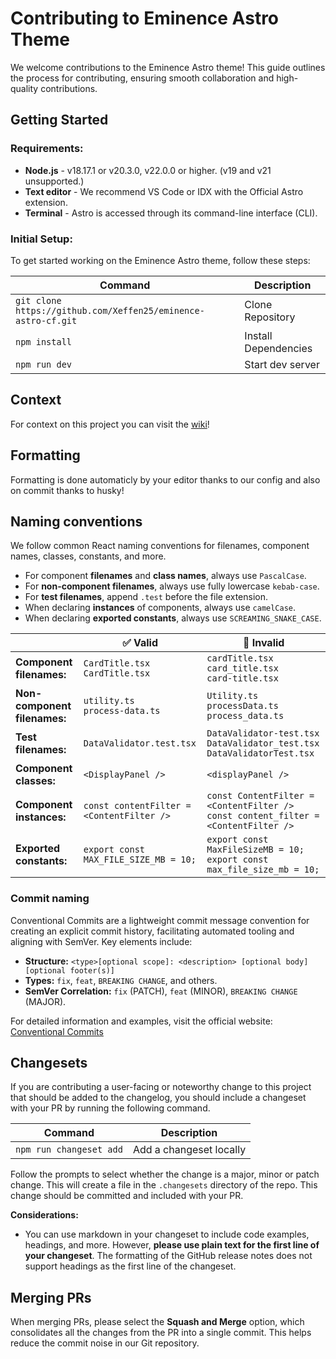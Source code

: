 # Contributing to Eminence Astro Theme

We welcome contributions to the Eminence Astro theme! This guide outlines the process for contributing, ensuring smooth collaboration and high-quality contributions.

## Getting Started

### Requirements:

- **Node.js** - v18.17.1 or v20.3.0, v22.0.0 or higher. (v19 and v21 unsupported.)
- **Text editor** - We recommend VS Code or IDX with the Official Astro extension.
- **Terminal** - Astro is accessed through its command-line interface (CLI).

### Initial Setup:

To get started working on the Eminence Astro theme, follow these steps:

| Command                                                       | Description          |
| ------------------------------------------------------------- | -------------------- |
| `git clone https://github.com/Xeffen25/eminence-astro-cf.git` | Clone Repository     |
| `npm install`                                                 | Install Dependencies |
| `npm run dev`                                                 | Start dev server     |

## Context

For context on this project you can visit the [wiki](https://github.com/Xeffen25/eminence-astro-cf/wiki)!

## Formatting

Formatting is done automaticly by your editor thanks to our config and also on commit thanks to husky!

## Naming conventions

We follow common React naming conventions for filenames, component names, classes, constants, and more.

- For component **filenames** and **class names**, always use `PascalCase`.
- For **non-component filenames**, always use fully lowercase `kebab-case`.
- For **test filenames**, append `.test` before the file extension.
- When declaring **instances** of components, always use `camelCase`.
- When declaring **exported constants**, always use `SCREAMING_SNAKE_CASE`.

| &nbsp;                       | ✅ Valid                                  | 🚫 Invalid                                                                              |
| ---------------------------- | ----------------------------------------- | --------------------------------------------------------------------------------------- |
| **Component filenames:**     | `CardTitle.tsx`<br>`CardTitle.tsx`        | `cardTitle.tsx`<br>`card_title.tsx`<br>`card-title.tsx`                                 |
| **Non-component filenames:** | `utility.ts`<br>`process-data.ts`         | `Utility.ts`<br>`processData.ts`<br>`process_data.ts`                                   |
| **Test filenames:**          | `DataValidator.test.tsx`                  | `DataValidator-test.tsx`<br>`DataValidator_test.tsx`<br>`DataValidatorTest.tsx`         |
| **Component classes:**       | `<DisplayPanel />`                        | `<displayPanel />`                                                                      |
| **Component instances:**     | `const contentFilter = <ContentFilter />` | `const ContentFilter = <ContentFilter />`<br>`const content_filter = <ContentFilter />` |
| **Exported constants:**      | `export const MAX_FILE_SIZE_MB = 10;`     | `export const MaxFileSizeMB = 10;`<br>`export const max_file_size_mb = 10;`             |

### Commit naming

Conventional Commits are a lightweight commit message convention for creating an explicit commit history, facilitating automated tooling and aligning with SemVer. Key elements include:

- **Structure:** `<type>[optional scope]: <description> [optional body] [optional footer(s)]`
- **Types:** `fix`, `feat`, `BREAKING CHANGE`, and others.
- **SemVer Correlation:** `fix` (PATCH), `feat` (MINOR), `BREAKING CHANGE` (MAJOR).

For detailed information and examples, visit the official website: [Conventional Commits](https://www.conventionalcommits.org/en/v1.0.0/)

## Changesets

If you are contributing a user-facing or noteworthy change to this project that should be added to the changelog, you should include a changeset with your PR by running the following command.

| Command                 | Description             |
| ----------------------- | ----------------------- |
| `npm run changeset add` | Add a changeset locally |

Follow the prompts to select whether the change is a major, minor or patch change. This will create a file in the `.changesets` directory of the repo. This change should be committed and included with your PR.

**Considerations:**

- You can use markdown in your changeset to include code examples, headings, and more. However, **please use plain text for the first line of your changeset**. The formatting of the GitHub release notes does not support headings as the first line of the changeset.

## Merging PRs

When merging PRs, please select the **Squash and Merge** option, which consolidates all the changes from the PR into a single commit. This helps reduce the commit noise in our Git repository.
